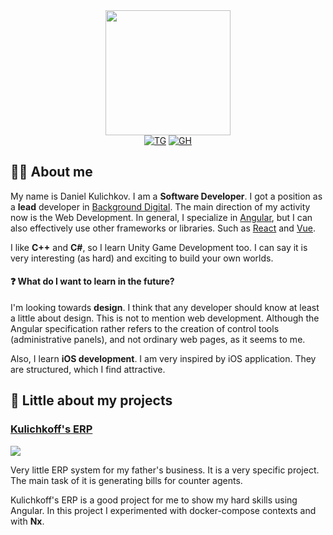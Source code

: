 <div id="header" align="center">
  <img src="https://media.giphy.com/media/fwbzI2kV3Qrlpkh59e/giphy.gif" width="200"/>
</div>

<div id="badges" align="center">
    <a href="https://t.me/dxack" target="_blank"><img src="https://img.shields.io/badge/Telegram-blue?logo=telegram&logoColor=white&style=for-the-badge" alt="TG" /></a>
    <a href="https://github.com/kulichkoff" target="_blank"><img src="https://img.shields.io/badge/Github-grey?logo=github&logoColor=white&style=for-the-badge" alt="GH" /></a>
</div>

## :technologist: About me

My name is Daniel Kulichkov. I am a **Software Developer**. I got a position as a **lead** developer in [Background Digital](https://background.digital).
The main direction of my activity now is the Web Development. In general, I specialize in [Angular](https://angular.io), but I can also effectively
use other frameworks or libraries. Such as [React](https://reactjs.org) and [Vue](https://vuejs.org).

I like **C++** and **C#**, so I learn Unity Game Development too. I can say it is very interesting (as hard) and exciting to build your own worlds.

#### :question: What do I want to learn in the future?

I'm looking towards **design**. I think that any developer should know at least a little about design. This is not to mention web development.
Although the Angular specification rather refers to the creation of control tools (administrative panels), and not ordinary web pages, as it seems to me.

Also, I learn **iOS development**. I am very inspired by iOS application. They are structured, which I find attractive.

## :notebook: Little about my projects

### [Kulichkoff's ERP](https://github.com/kulichkoff/kulichkoff-erp)

<img src="https://img.shields.io/github/last-commit/kulichkoff/kulichkoff-erp" />

Very little ERP system for my father's business. It is a very specific project. The main task of it is generating bills for counter agents.

Kulichkoff's ERP is a good project for me to show my hard skills using Angular. In this project I experimented with docker-compose contexts
and with **Nx**.
